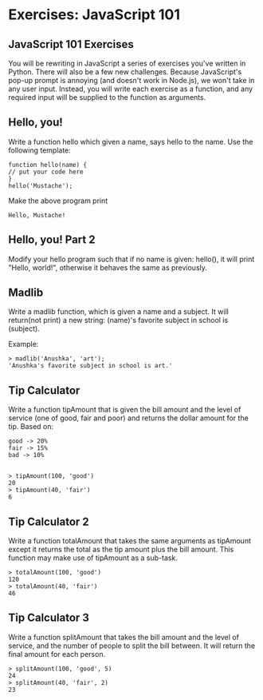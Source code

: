 # Exercises: JavaScript 101
## JavaScript 101 Exercises

You will be rewriting in JavaScript a series of exercises you've written in Python. There will also be a few new challenges. Because JavaScript's pop-up prompt is annoying (and doesn't work in Node.js), we won't take in any user input. Instead, you will write each exercise as a function, and any required input will be supplied to the function as arguments.

## Hello, you!

Write a function hello which given a name, says hello to the name. Use the following template:

    function hello(name) {
    // put your code here
    }
    hello('Mustache');

Make the above program print

    Hello, Mustache!

## Hello, you! Part 2

Modify your hello program such that if no name is given: hello(), it will print "Hello, world!", otherwise it behaves the same as previously.
## Madlib

Write a madlib function, which is given a name and a subject. It will return(not print) a new string: (name)'s favorite subject in school is (subject).

Example:

    > madlib('Anushka', 'art');
    'Anushka's favorite subject in school is art.'

## Tip Calculator

Write a function tipAmount that is given the bill amount and the level of service (one of good, fair and poor) and returns the dollar amount for the tip. Based on:

    good -> 20%
    fair -> 15%
    bad -> 10%
     

    > tipAmount(100, 'good')
    20
    > tipAmount(40, 'fair')
    6

## Tip Calculator 2

Write a function totalAmount that takes the same arguments as tipAmount except it returns the total as the tip amount plus the bill amount. This function may make use of tipAmount as a sub-task.

    > totalAmount(100, 'good')
    120
    > totalAmount(40, 'fair')
    46

## Tip Calculator 3

Write a function splitAmount that takes the bill amount and the level of service, and the number of people to split the bill between. It will return the final amount for each person.

    > splitAmount(100, 'good', 5)
    24
    > splitAmount(40, 'fair', 2)
    23